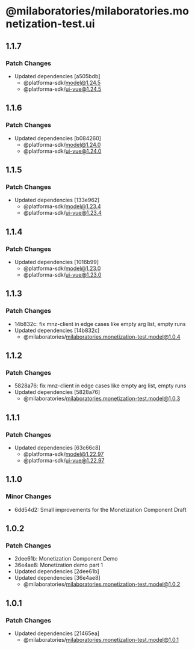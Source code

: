 # @milaboratories/milaboratories.monetization-test.ui

## 1.1.7

### Patch Changes

- Updated dependencies [a505bdb]
  - @platforma-sdk/model@1.24.5
  - @platforma-sdk/ui-vue@1.24.5

## 1.1.6

### Patch Changes

- Updated dependencies [b084260]
  - @platforma-sdk/model@1.24.0
  - @platforma-sdk/ui-vue@1.24.0

## 1.1.5

### Patch Changes

- Updated dependencies [133e962]
  - @platforma-sdk/model@1.23.4
  - @platforma-sdk/ui-vue@1.23.4

## 1.1.4

### Patch Changes

- Updated dependencies [1016b99]
  - @platforma-sdk/model@1.23.0
  - @platforma-sdk/ui-vue@1.23.0

## 1.1.3

### Patch Changes

- 14b832c: fix mnz-client in edge cases like empty arg list, empty runs
- Updated dependencies [14b832c]
  - @milaboratories/milaboratories.monetization-test.model@1.0.4

## 1.1.2

### Patch Changes

- 5828a76: fix mnz-client in edge cases like empty arg list, empty runs
- Updated dependencies [5828a76]
  - @milaboratories/milaboratories.monetization-test.model@1.0.3

## 1.1.1

### Patch Changes

- Updated dependencies [63c66c8]
  - @platforma-sdk/model@1.22.97
  - @platforma-sdk/ui-vue@1.22.97

## 1.1.0

### Minor Changes

- 6dd54d2: Small improvements for the Monetization Component Draft

## 1.0.2

### Patch Changes

- 2dee61b: Monetization Component Demo
- 36e4ae8: Monetization demo part 1
- Updated dependencies [2dee61b]
- Updated dependencies [36e4ae8]
  - @milaboratories/milaboratories.monetization-test.model@1.0.2

## 1.0.1

### Patch Changes

- Updated dependencies [21465ea]
  - @milaboratories/milaboratories.monetization-test.model@1.0.1
